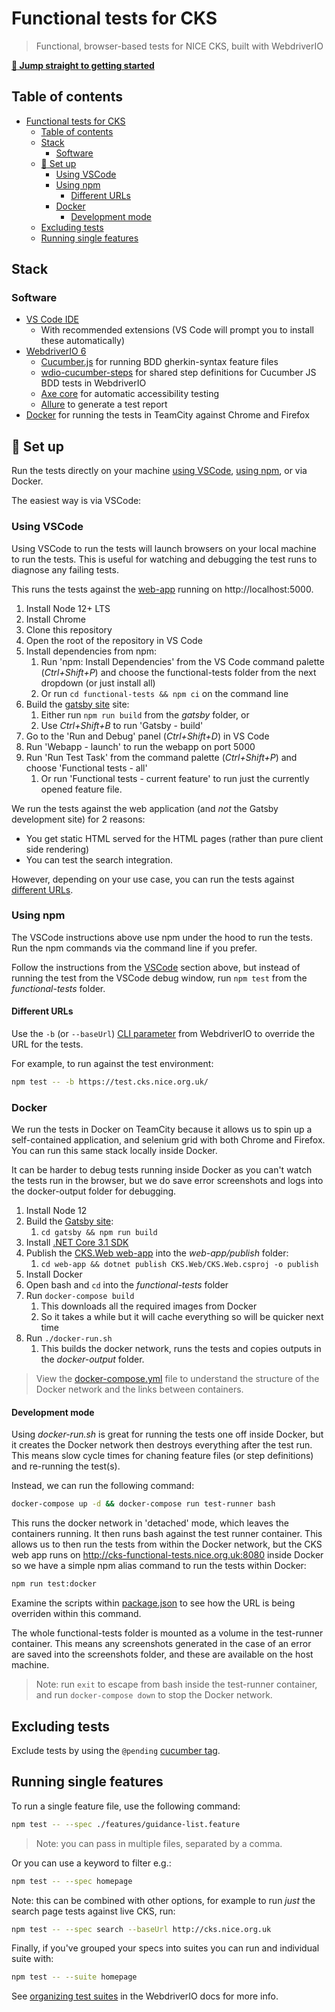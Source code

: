 # Functional tests for CKS

> Functional, browser-based tests for NICE CKS, built with WebdriverIO

[**:rocket: Jump straight to getting started**](#rocket-set-up)

## Table of contents

- [Functional tests for CKS](#functional-tests-for-cks)
	- [Table of contents](#table-of-contents)
	- [Stack](#stack)
		- [Software](#software)
	- [:rocket: Set up](#rocket-set-up)
		- [Using VSCode](#using-vscode)
		- [Using npm](#using-npm)
			- [Different URLs](#different-urls)
		- [Docker](#docker)
			- [Development mode](#development-mode)
	- [Excluding tests](#excluding-tests)
	- [Running single features](#running-single-features)

## Stack

### Software

- [VS Code IDE](https://code.visualstudio.com/)
  - With recommended extensions (VS Code will prompt you to install these automatically)
- [WebdriverIO 6](<[http://.webdriver.io/](https://webdriver.io/)>)
  - [Cucumber.js](https://github.com/cucumber/cucumber-js) for running BDD gherkin-syntax feature files
  - [wdio-cucumber-steps](https://github.com/nice-digital/wdio-cucumber-steps) for shared step definitions for Cucumber JS BDD tests in WebdriverIO
  - [Axe core](https://github.com/dequelabs/axe-core) for automatic accessibility testing
  - [Allure](https://docs.qameta.io/allure/) to generate a test report
- [Docker](https://www.docker.com/) for running the tests in TeamCity against Chrome and Firefox

## :rocket: Set up

Run the tests directly on your machine [using VSCode](#using-vscode), [using npm](#using-npm), or via Docker.

The easiest way is via VSCode:

### Using VSCode

Using VSCode to run the tests will launch browsers on your local machine to run the tests. This is useful for watching and debugging the test runs to diagnose any failing tests.

This runs the tests against the [web-app](../web-app/) running on http://localhost:5000.

1. Install Node 12+ LTS
2. Install Chrome
3. Clone this repository
4. Open the root of the repository in VS Code
5. Install dependencies from npm:
   1. Run 'npm: Install Dependencies' from the VS Code command palette (_Ctrl+Shift+P_) and choose the functional-tests folder from the next dropdown (or just install all)
   2. Or run `cd functional-tests && npm ci` on the command line
6. Build the [gatsby site](../gatsby/) site:
   1. Either run `npm run build` from the _gatsby_ folder, or
   2. Use _Ctrl+Shift+B_ to run 'Gatsby - build'
7. Go to the 'Run and Debug' panel (_Ctrl+Shift+D_) in VS Code
8. Run 'Webapp - launch' to run the webapp on port 5000
9. Run 'Run Test Task' from the command palette (_Ctrl+Shift+P_) and choose 'Functional tests - all'
   1. Or run 'Functional tests - current feature' to run just the currently opened feature file.

We run the tests against the web application (and _not_ the Gatsby development site) for 2 reasons:

- You get static HTML served for the HTML pages (rather than pure client side rendering)
- You can test the search integration.

However, depending on your use case, you can run the tests against [different URLs](#different-urls).

### Using npm

The VSCode instructions above use npm under the hood to run the tests. Run the npm commands via the command line if you prefer.

Follow the instructions from the [VSCode](#using-vscode) section above, but instead of running the test from the VSCode debug window, run `npm test` from the _functional-tests_ folder.

#### Different URLs

Use the `-b` (or `--baseUrl`) [CLI parameter](https://webdriver.io/docs/clioptions.html) from WebdriverIO to override the URL for the tests.

For example, to run against the test environment:

```sh
npm test -- -b https://test.cks.nice.org.uk/
```

### Docker

We run the tests in Docker on TeamCity because it allows us to spin up a self-contained application, and selenium grid with both Chrome and Firefox. You can run this same stack locally inside Docker.

It can be harder to debug tests running inside Docker as you can't watch the tests run in the browser, but we do save error screenshots and logs into the docker-output folder for debugging.

1. Install Node 12
2. Build the [Gatsby site](../gatsby/):
   1. `cd gatsby && npm run build`
3. Install [.NET Core 3.1 SDK](https://dotnet.microsoft.com/download)
4. Publish the [CKS.Web web-app](../web-app/) into the _web-app/publish_ folder:
   1. `cd web-app && dotnet publish CKS.Web/CKS.Web.csproj -o publish`
5. Install Docker
6. Open bash and `cd` into the _functional-tests_ folder
7. Run `docker-compose build`
   1. This downloads all the required images from Docker
   2. So it takes a while but it will cache everything so will be quicker next time
8. Run `./docker-run.sh`
   1. This builds the docker network, runs the tests and copies outputs in the _docker-output_ folder.

> View the [docker-compose.yml](docker-compose.yml) file to understand the structure of the Docker network and the links between containers.

#### Development mode

Using _docker-run.sh_ is great for running the tests one off inside Docker, but it creates the Docker network then destroys everything after the test run. This means slow cycle times for chaning feature files (or step definitions) and re-running the test(s).

Instead, we can run the following command:

```sh
docker-compose up -d && docker-compose run test-runner bash
```

This runs the docker network in 'detached' mode, which leaves the containers running. It then runs bash against the test runner container. This allows us to then run the tests from within the Docker network, but the CKS web app runs on http://cks-functional-tests.nice.org.uk:8080 inside Docker so we have a simple npm alias command to run the tests within Docker:

```sh
npm run test:docker
```

Examine the scripts within [package.json](package.json) to see how the URL is being overriden within this command.

The whole functional-tests folder is mounted as a volume in the test-runner container. This means any screenshots generated in the case of an error are saved into the screenshots folder, and these are available on the host machine.

> Note: run `exit` to escape from bash inside the test-runner container, and run `docker-compose down` to stop the Docker network.

## Excluding tests

Exclude tests by using the `@pending` [cucumber tag](https://github.com/cucumber/cucumber/wiki/Tags).

## Running single features

To run a single feature file, use the following command:

```sh
npm test -- --spec ./features/guidance-list.feature
```

> Note: you can pass in multiple files, separated by a comma.

Or you can use a keyword to filter e.g.:

```sh
npm test -- --spec homepage
```

Note: this can be combined with other options, for example to run _just_ the search page tests against live CKS, run:

```sh
npm test -- --spec search --baseUrl http://cks.nice.org.uk
```

Finally, if you've grouped your specs into suites you can run and individual suite with:

```sh
npm test -- --suite homepage
```

See [organizing test suites](https://webdriver.io/docs/organizingsuites.html) in the WebdriverIO docs for more info.
